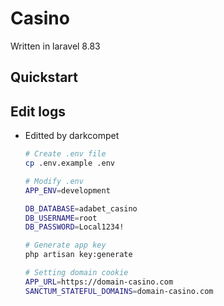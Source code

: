 # Casino

Written in laravel 8.83


## Quickstart


## Edit logs

- Editted by darkcompet

	```bash
	# Create .env file
	cp .env.example .env

	# Modify .env
	APP_ENV=development

	DB_DATABASE=adabet_casino
	DB_USERNAME=root
	DB_PASSWORD=Local1234!
	
	# Generate app key
	php artisan key:generate
 
 	# Setting domain cookie
 	APP_URL=https://domain-casino.com
 	SANCTUM_STATEFUL_DOMAINS=domain-casino.com
	```
